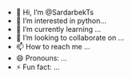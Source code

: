 - 👋 Hi, I’m @SardarbekTs
- 👀 I’m interested in python...
- 🌱 I’m currently learning ...
- 💞️ I’m looking to collaborate on ...
- 📫 How to reach me ...
- 😄 Pronouns: ...
- ⚡ Fun fact: ...

<!---
SardarbekTs/SardarbekTs is a ✨ special ✨ repository because its `README.md` (this file) appears on your GitHub profile.
You can click the Preview link to take a look at your changes.
--->
